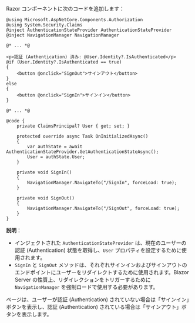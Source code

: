 Razor コンポーネントに次のコードを追加します：

```cshtml title="Components/Pages/Index.razor"
@using Microsoft.AspNetCore.Components.Authorization
@using System.Security.Claims
@inject AuthenticationStateProvider AuthenticationStateProvider
@inject NavigationManager NavigationManager

@* ... *@

<p>認証 (Authentication) 済み: @User.Identity?.IsAuthenticated</p>
@if (User.Identity?.IsAuthenticated == true)
{
    <button @onclick="SignOut">サインアウト</button>
}
else
{
    <button @onclick="SignIn">サインイン</button>
}

@* ... *@

@code {
    private ClaimsPrincipal? User { get; set; }

    protected override async Task OnInitializedAsync()
    {
        var authState = await AuthenticationStateProvider.GetAuthenticationStateAsync();
        User = authState.User;
    }

    private void SignIn()
    {
        NavigationManager.NavigateTo("/SignIn", forceLoad: true);
    }

    private void SignOut()
    {
        NavigationManager.NavigateTo("/SignOut", forceLoad: true);
    }
}
```

**説明**：

- インジェクトされた `AuthenticationStateProvider` は、現在のユーザーの認証 (Authentication) 状態を取得し、`User` プロパティを設定するために使用されます。
- `SignIn` と `SignOut` メソッドは、それぞれサインインおよびサインアウトのエンドポイントにユーザーをリダイレクトするために使用されます。Blazor Server の性質上、リダイレクションをトリガーするために `NavigationManager` を強制ロードで使用する必要があります。

ページは、ユーザーが認証 (Authentication) されていない場合は「サインイン」ボタンを表示し、認証 (Authentication) されている場合は「サインアウト」ボタンを表示します。
